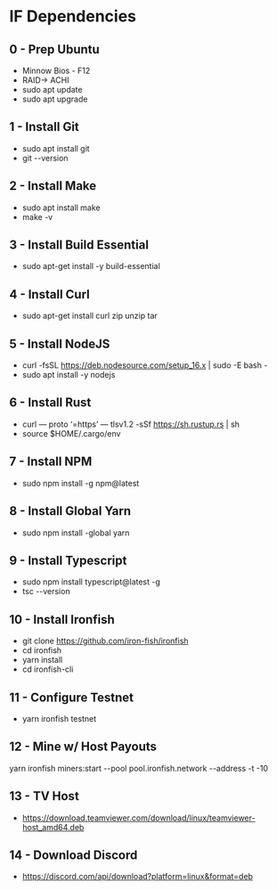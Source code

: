 # IF Dependencies

## 0 - Prep Ubuntu
* Minnow Bios - F12
* RAID-> ACHI
* sudo apt update
* sudo apt upgrade

## 1 - Install Git
* sudo apt install git
* git --version

## 2 - Install Make
* sudo apt install make
* make -v

## 3 - Install Build Essential
* sudo apt-get install -y build-essential

## 4 - Install Curl
* sudo apt-get install curl zip unzip tar

## 5 - Install NodeJS
* curl -fsSL https://deb.nodesource.com/setup_16.x | sudo -E bash -
* sudo apt install -y nodejs

## 6 - Install Rust
* curl — proto ‘=https’ — tlsv1.2 -sSf https://sh.rustup.rs | sh
* source $HOME/.cargo/env

## 7 - Install NPM
* sudo npm install -g npm@latest

## 8 - Install Global Yarn
* sudo npm install -global yarn

## 9 - Install Typescript 
* sudo npm install typescript@latest -g
* tsc --version

## 10 - Install Ironfish 
* git clone https://github.com/iron-fish/ironfish
* cd ironfish
* yarn install
* cd ironfish-cli

## 11 - Configure Testnet 
* yarn ironfish testnet

## 12 - Mine w/ Host Payouts 
yarn ironfish miners:start --pool pool.ironfish.network --address <Public Address> -t -10

## 13 - TV Host
* https://download.teamviewer.com/download/linux/teamviewer-host_amd64.deb

## 14 - Download Discord
* https://discord.com/api/download?platform=linux&format=deb
